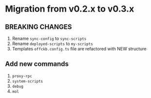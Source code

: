# Migration from v0.2.x to v0.3.x

## BREAKING CHANGES

1. Rename `sync-config` to `sync-scripts`
2. Rename `deployed-scripts` to `my-scripts`
3. Templates `offckb.config.ts` file are refactored with NEW structure

## Add new commands

1. `proxy-rpc`
2. `system-scripts`
3. `debug`
4. `mol`

